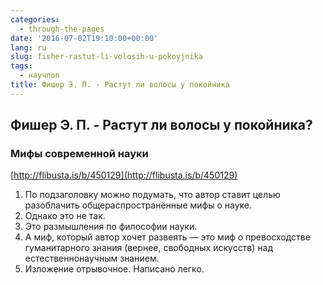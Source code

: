 ```yaml
---
categories:
  - through-the-pages
date: '2016-07-02T19:10:00+00:00'
lang: ru
slug: fisher-rastut-li-volosih-u-pokoyjnika
tags:
  - научпоп
title: Фишер Э. П. - Растут ли волосы у покойника
---
```





## Фишер Э. П. - Растут ли волосы у покойника?

### Мифы современной науки

[http://flibusta.is/b/450129](http://flibusta.is/b/450129)  

1.  По подзаголовку можно подумать, что автор ставит целью разоблачить общераспространённые мифы о науке.
2.  Однако это не так.
3.  Это размышления по философии науки.
4.  А миф, который автор хочет развеять — это миф о превосходстве гуманитарного знания (вернее, свободных искусств) над естественнонаучным знанием.
5.  Изложение отрывочное. Написано легко.

